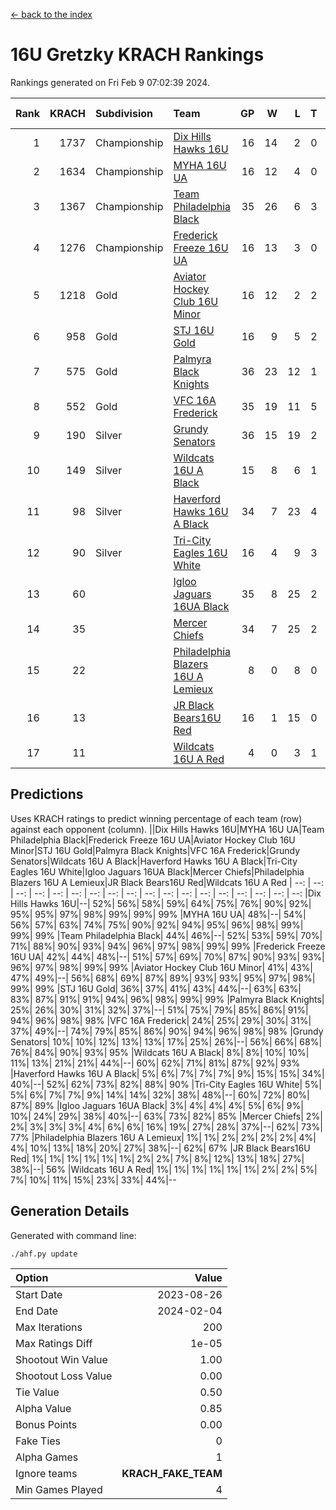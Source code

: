 [<- back to the index](readme.md)
# 16U Gretzky KRACH Rankings
Rankings generated on Fri Feb  9 07:02:39 2024.

Rank|KRACH|Subdivision|Team|GP|W|L|T|OTW|OTL|SoS|Exp Wins|Win Diff
---:|---:|:---|:---|---:|---:|---:|---:|---:|---:|---:|---:|---:
1|1737|Championship|[Dix Hills Hawks 16U](https://gamesheetstats.com/seasons/3659/teams/140688/schedule)|16|14|2|0|1|0|339|14.8|-0.0
2|1634|Championship|[MYHA 16U UA](https://gamesheetstats.com/seasons/3659/teams/140695/schedule)|16|12|4|0|2|1|645|12.8|-0.0
3|1367|Championship|[Team Philadelphia Black](https://gamesheetstats.com/seasons/3659/teams/140698/schedule)|35|26|6|3|2|1|494|28.3|-0.0
4|1276|Championship|[Frederick Freeze 16U UA](https://gamesheetstats.com/seasons/3659/teams/140689/schedule)|16|13|3|0|0|0|362|13.9|0.0
5|1218|Gold|[Aviator Hockey Club 16U Minor](https://gamesheetstats.com/seasons/3659/teams/140687/schedule)|16|12|2|2|3|1|416|13.9|0.0
6|958|Gold|[STJ 16U Gold](https://gamesheetstats.com/seasons/3659/teams/140697/schedule)|16|9|5|2|1|0|711|10.8|-0.0
7|575|Gold|[Palmyra Black Knights](https://gamesheetstats.com/seasons/3659/teams/140696/schedule)|36|23|12|1|3|0|532|24.4|0.0
8|552|Gold|[VFC 16A Frederick](https://gamesheetstats.com/seasons/3659/teams/140700/schedule)|35|19|11|5|0|3|607|22.3|-0.0
9|190|Silver|[Grundy Senators](https://gamesheetstats.com/seasons/3659/teams/140690/schedule)|36|15|19|2|0|0|570|16.9|0.0
10|149|Silver|[Wildcats 16U A Black](https://gamesheetstats.com/seasons/3659/teams/140725/schedule)|15|8|6|1|1|0|355|9.4|0.0
11|98|Silver|[Haverford Hawks 16U A Black](https://gamesheetstats.com/seasons/3659/teams/140691/schedule)|34|7|23|4|0|2|704|9.9|0.0
12|90|Silver|[Tri-City Eagles 16U White](https://gamesheetstats.com/seasons/3659/teams/140699/schedule)|16|4|9|3|0|1|360|6.4|0.0
13|60||[Igloo Jaguars 16UA Black](https://gamesheetstats.com/seasons/3659/teams/140692/schedule)|35|8|25|2|0|4|671|9.9|0.0
14|35||[Mercer Chiefs](https://gamesheetstats.com/seasons/3659/teams/140694/schedule)|34|7|25|2|1|1|562|8.9|0.0
15|22||[Philadelphia Blazers 16U A Lemieux](https://gamesheetstats.com/seasons/3659/teams/140717/schedule)|8|0|8|0|0|0|684|0.9|0.0
16|13||[JR Black Bears16U Red](https://gamesheetstats.com/seasons/3659/teams/140693/schedule)|16|1|15|0|0|0|341|1.9|0.0
17|11||[Wildcats 16U A Red](https://gamesheetstats.com/seasons/3659/teams/140726/schedule)|4|0|3|1|0|0|31|1.4|0.0

## Predictions
Uses KRACH ratings to predict winning percentage of each team (row) against each opponent (column).
||Dix Hills Hawks 16U|MYHA 16U UA|Team Philadelphia Black|Frederick Freeze 16U UA|Aviator Hockey Club 16U Minor|STJ 16U Gold|Palmyra Black Knights|VFC 16A Frederick|Grundy Senators|Wildcats 16U A Black|Haverford Hawks 16U A Black|Tri-City Eagles 16U White|Igloo Jaguars 16UA Black|Mercer Chiefs|Philadelphia Blazers 16U A Lemieux|JR Black Bears16U Red|Wildcats 16U A Red
| --: | --: | --: | --: | --: | --: | --: | --: | --: | --: | --: | --: | --: | --: | --: | --: | --: | --: 
|Dix Hills Hawks 16U|--| 52%| 56%| 58%| 59%| 64%| 75%| 76%| 90%| 92%| 95%| 95%| 97%| 98%| 99%| 99%| 99%
|MYHA 16U UA| 48%|--| 54%| 56%| 57%| 63%| 74%| 75%| 90%| 92%| 94%| 95%| 96%| 98%| 99%| 99%| 99%
|Team Philadelphia Black| 44%| 46%|--| 52%| 53%| 59%| 70%| 71%| 88%| 90%| 93%| 94%| 96%| 97%| 98%| 99%| 99%
|Frederick Freeze 16U UA| 42%| 44%| 48%|--| 51%| 57%| 69%| 70%| 87%| 90%| 93%| 93%| 96%| 97%| 98%| 99%| 99%
|Aviator Hockey Club 16U Minor| 41%| 43%| 47%| 49%|--| 56%| 68%| 69%| 87%| 89%| 93%| 93%| 95%| 97%| 98%| 99%| 99%
|STJ 16U Gold| 36%| 37%| 41%| 43%| 44%|--| 63%| 63%| 83%| 87%| 91%| 91%| 94%| 96%| 98%| 99%| 99%
|Palmyra Black Knights| 25%| 26%| 30%| 31%| 32%| 37%|--| 51%| 75%| 79%| 85%| 86%| 91%| 94%| 96%| 98%| 98%
|VFC 16A Frederick| 24%| 25%| 29%| 30%| 31%| 37%| 49%|--| 74%| 79%| 85%| 86%| 90%| 94%| 96%| 98%| 98%
|Grundy Senators| 10%| 10%| 12%| 13%| 13%| 17%| 25%| 26%|--| 56%| 66%| 68%| 76%| 84%| 90%| 93%| 95%
|Wildcats 16U A Black|  8%|  8%| 10%| 10%| 11%| 13%| 21%| 21%| 44%|--| 60%| 62%| 71%| 81%| 87%| 92%| 93%
|Haverford Hawks 16U A Black|  5%|  6%|  7%|  7%|  7%|  9%| 15%| 15%| 34%| 40%|--| 52%| 62%| 73%| 82%| 88%| 90%
|Tri-City Eagles 16U White|  5%|  5%|  6%|  7%|  7%|  9%| 14%| 14%| 32%| 38%| 48%|--| 60%| 72%| 80%| 87%| 89%
|Igloo Jaguars 16UA Black|  3%|  4%|  4%|  4%|  5%|  6%|  9%| 10%| 24%| 29%| 38%| 40%|--| 63%| 73%| 82%| 85%
|Mercer Chiefs|  2%|  2%|  3%|  3%|  3%|  4%|  6%|  6%| 16%| 19%| 27%| 28%| 37%|--| 62%| 73%| 77%
|Philadelphia Blazers 16U A Lemieux|  1%|  1%|  2%|  2%|  2%|  2%|  4%|  4%| 10%| 13%| 18%| 20%| 27%| 38%|--| 62%| 67%
|JR Black Bears16U Red|  1%|  1%|  1%|  1%|  1%|  1%|  2%|  2%|  7%|  8%| 12%| 13%| 18%| 27%| 38%|--| 56%
|Wildcats 16U A Red|  1%|  1%|  1%|  1%|  1%|  1%|  2%|  2%|  5%|  7%| 10%| 11%| 15%| 23%| 33%| 44%|--

## Generation Details

Generated with command line:
```
./ahf.py update
```

| Option | Value |
| :----- | ----: |
| Start Date | 2023-08-26 |
| End Date | 2024-02-04 |
| Max Iterations | 200 |
| Max Ratings Diff | 1e-05 |
| Shootout Win Value | 1.00 |
| Shootout Loss Value | 0.00 |
| Tie Value | 0.50 |
| Alpha Value | 0.85 |
| Bonus Points | 0.00 |
| Fake Ties | 0 |
| Alpha Games | 1 |
| Ignore teams | __KRACH_FAKE_TEAM__ |
| Min Games Played | 4 |

